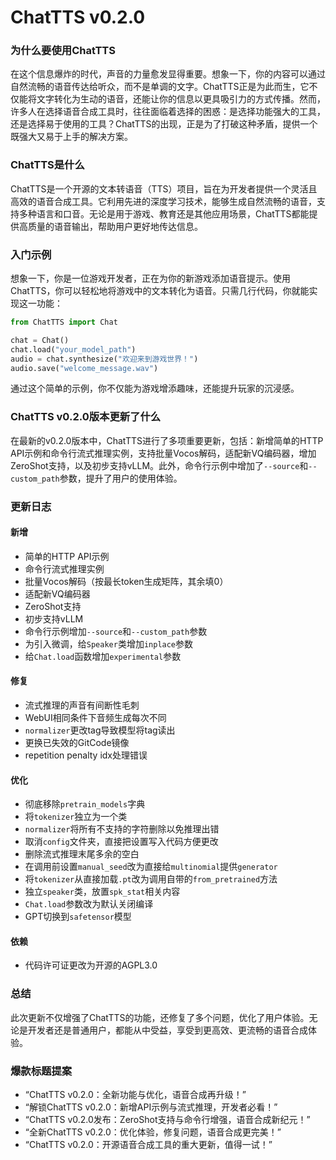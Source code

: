 # ChatTTS v0.2.0
### 为什么要使用ChatTTS

在这个信息爆炸的时代，声音的力量愈发显得重要。想象一下，你的内容可以通过自然流畅的语音传达给听众，而不是单调的文字。ChatTTS正是为此而生，它不仅能将文字转化为生动的语音，还能让你的信息以更具吸引力的方式传播。然而，许多人在选择语音合成工具时，往往面临着选择的困惑：是选择功能强大的工具，还是选择易于使用的工具？ChatTTS的出现，正是为了打破这种矛盾，提供一个既强大又易于上手的解决方案。

### ChatTTS是什么

ChatTTS是一个开源的文本转语音（TTS）项目，旨在为开发者提供一个灵活且高效的语音合成工具。它利用先进的深度学习技术，能够生成自然流畅的语音，支持多种语言和口音。无论是用于游戏、教育还是其他应用场景，ChatTTS都能提供高质量的语音输出，帮助用户更好地传达信息。

### 入门示例

想象一下，你是一位游戏开发者，正在为你的新游戏添加语音提示。使用ChatTTS，你可以轻松地将游戏中的文本转化为语音。只需几行代码，你就能实现这一功能：

```python
from ChatTTS import Chat

chat = Chat()
chat.load("your_model_path")
audio = chat.synthesize("欢迎来到游戏世界！")
audio.save("welcome_message.wav")
```

通过这个简单的示例，你不仅能为游戏增添趣味，还能提升玩家的沉浸感。

### ChatTTS v0.2.0版本更新了什么

在最新的v0.2.0版本中，ChatTTS进行了多项重要更新，包括：新增简单的HTTP API示例和命令行流式推理实例，支持批量Vocos解码，适配新VQ编码器，增加ZeroShot支持，以及初步支持vLLM。此外，命令行示例中增加了`--source`和`--custom_path`参数，提升了用户的使用体验。

### 更新日志

#### 新增
- 简单的HTTP API示例
- 命令行流式推理实例
- 批量Vocos解码（按最长token生成矩阵，其余填0）
- 适配新VQ编码器
- ZeroShot支持
- 初步支持vLLM
- 命令行示例增加`--source`和`--custom_path`参数
- 为引入微调，给`Speaker`类增加`inplace`参数
- 给`Chat.load`函数增加`experimental`参数

#### 修复
- 流式推理的声音有间断性毛刺
- WebUI相同条件下音频生成每次不同
- `normalizer`更改tag导致模型将tag读出
- 更换已失效的GitCode镜像
- repetition penalty idx处理错误

#### 优化
- 彻底移除`pretrain_models`字典
- 将`tokenizer`独立为一个类
- `normalizer`将所有不支持的字符删除以免推理出错
- 取消`config`文件夹，直接把设置写入代码方便更改
- 删除流式推理末尾多余的空白
- 在调用前设置`manual_seed`改为直接给`multinomial`提供`generator`
- 将`tokenizer`从直接加载`.pt`改为调用自带的`from_pretrained`方法
- 独立`speaker`类，放置`spk_stat`相关内容
- `Chat.load`参数改为默认关闭编译
- GPT切换到`safetensor`模型

#### 依赖
- 代码许可证更改为开源的AGPL3.0

### 总结

此次更新不仅增强了ChatTTS的功能，还修复了多个问题，优化了用户体验。无论是开发者还是普通用户，都能从中受益，享受到更高效、更流畅的语音合成体验。

### 爆款标题提案

- “ChatTTS v0.2.0：全新功能与优化，语音合成再升级！”
- “解锁ChatTTS v0.2.0：新增API示例与流式推理，开发者必看！”
- “ChatTTS v0.2.0发布：ZeroShot支持与命令行增强，语音合成新纪元！”
- “全新ChatTTS v0.2.0：优化体验，修复问题，语音合成更完美！”
- “ChatTTS v0.2.0：开源语音合成工具的重大更新，值得一试！”